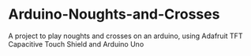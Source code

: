 # Arduino-Noughts-and-Crosses
A project to play noughts and crosses on an arduino, using Adafruit TFT Capacitive Touch Shield and Arduino Uno
